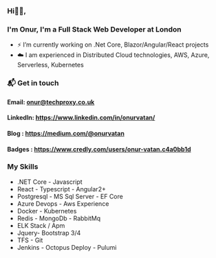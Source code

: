 ### Hi👋🏻,
###  I'm Onur, I'm a Full Stack Web Developer at London
- ⚡ I’m currently working on .Net Core, Blazor/Angular/React projects
- ☁️ I am experienced in Distributed Cloud technologies, AWS, Azure, Serverless, Kubernetes

### 📬 Get in touch
#### Email: onur@techproxy.co.uk
#### LinkedIn: https://www.linkedin.com/in/onurvatan/
#### Blog : https://medium.com/@onurvatan
#### Badges : https://www.credly.com/users/onur-vatan.c4a0bb1d
### My Skills 
- .NET Core - Javascript
- React - Typescript - Angular2+
- Postgresql - MS Sql Server - EF Core
- Azure Devops - Aws Experience
- Docker - Kubernetes
- Redis - MongoDb - RabbitMq
- ELK Stack / Apm
- Jquery- Bootstrap 3/4 
- TFS - Git 
- Jenkins - Octopus Deploy - Pulumi

<!--
**onurvatan/onurvatan** is a ✨ _special_ ✨ repository because its `README.md` (this file) appears on your GitHub profile.

Here are some ideas to get you started:

- 🔭 I’m currently working on ...
- 🌱 I’m currently learning ...
- 👯 I’m looking to collaborate on ...
- 🤔 I’m looking for help with ...
- 💬 Ask me about ...
- 📫 How to reach me: ...
- 😄 Pronouns: ...
- ⚡ Fun fact: ...
-->
